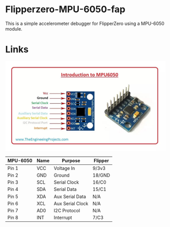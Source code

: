 # Flipperzero-MPU-6050-fap
This is a simple accelerometer debugger for FlipperZero using a MPU-6050 module. 


# Links  
<img src="https://raw.githubusercontent.com/theZ3r0CooL/flipperzero-MPU-6050-fap/main/images/mpu-6050-module.jpg" width="1104" />

| MPU-6050 | Name | Purpose          | Flipper |
|----------|------|------------------|---------|
| Pin 1    | VCC  | Voltage In       | 9/3v3   |
| Pin 2    | GND  | Ground           | 18/GND  |
| Pin 3    | SCL  | Serial Clock     | 16/C0   |
| Pin 4    | SDA  | Serial Data      | 15/C1   |
| Pin 5    | XDA  | Aux Serial Data  | N/A     |
| Pin 6    | XCL  | Aux Serial Clock | N/A     |
| Pin 7    | AD0  | I2C Protocol     | N/A     |
| Pin 8    | INT  | Interrupt        | 7/C3    |